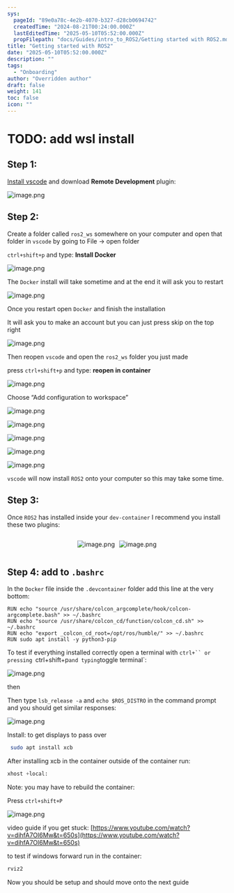 ```yaml
---
sys:
  pageId: "89e0a78c-4e2b-4070-b327-d28cb0694742"
  createdTime: "2024-08-21T00:24:00.000Z"
  lastEditedTime: "2025-05-10T05:52:00.000Z"
  propFilepath: "docs/Guides/intro_to_ROS2/Getting started with ROS2.md"
title: "Getting started with ROS2"
date: "2025-05-10T05:52:00.000Z"
description: ""
tags:
  - "Onboarding"
author: "Overridden author"
draft: false
weight: 141
toc: false
icon: ""
---
```


# TODO: add wsl install

## Step 1:

[Install vscode](https://code.visualstudio.com/download) and download **Remote Development** plugin:

![image.png](https://prod-files-secure.s3.us-west-2.amazonaws.com/d518164a-d88e-44d1-a4ee-3adb3bd8bce0/efb52993-1881-4a40-b95e-6f020334f022/image.png?X-Amz-Algorithm=AWS4-HMAC-SHA256&X-Amz-Content-Sha256=UNSIGNED-PAYLOAD&X-Amz-Credential=ASIAZI2LB466XGFFVGWL%2F20250618%2Fus-west-2%2Fs3%2Faws4_request&X-Amz-Date=20250618T121647Z&X-Amz-Expires=3600&X-Amz-Security-Token=IQoJb3JpZ2luX2VjEKP%2F%2F%2F%2F%2F%2F%2F%2F%2F%2FwEaCXVzLXdlc3QtMiJIMEYCIQD1medY7y%2Fhk81YjBQqV8LnfD81sFNWufKM4Wshk3M16QIhAMs8cL%2FSadaXWMR23pVUhimbghPj9b6gW7eeMW9ANo0%2BKogECIz%2F%2F%2F%2F%2F%2F%2F%2F%2F%2FwEQABoMNjM3NDIzMTgzODA1Igy%2BAeP9kzBpbjpyffMq3APu59YARg1opsUFqluSmNUklt4vU8Uq4q90kLTcfOVbkBYFr5xnxc%2FKhqtfDJToYWbDIlRJ5mgLbFBeWpIYMZG9LryT5xU7nHAqfTz08IrT9%2BUuzsnqdVCLiji%2FlJP3h%2FnqMczZbxVzQA5aaRzG9NH847Sqmh95onySB9oEi7BiL0gXeK1G0NoKvdllUpO0VgD2fFIaRUXctu7rCHmEbApQYQy0ndeZwhb8a1HGSkcEZIooBbyIx2WPwW4yHyvd6kw6cOw%2BgSCLUOMJkc4RxZUJQfFhsE1VLPE1Gd%2FWJObtEH%2FJP239EnFvE3daDe6xcAz%2FRvcRZtCu9SY91AMSi3szMqxW1na3e97ybXRilwt8kYadmVcUuPI1aKCsKi3rPFMXjax8S65hXa8Vo5kHpPASTiWSyytEthWQngQnaDas%2Frf8acWvWTguLqsqs%2FGIEswDyF8v8FrkiDyn%2FG6jBJX8X6YPZ%2BZWAKGHxTgi%2FBQcpqPSH1samK5%2FVDeSrbFrfgg0wvULb%2FbSTxqPKOPhyi4DGsTbo4%2Fu1kaBrmOX0vUZJKo2N6wMItoOX9is05hIX8gti4qbif3K0t3MNsEwIMnmxQ8tc5fsj5IsESnZxXaLhNgKuXltZGZgQDMRhzCmt8rCBjqkAfypMVmqBjCeesYXO7yxblYag%2FWXpwYOFnl5LKYheRKZyp%2Fo%2Fpbj6xIglorOGGNUPm79QPrDfkGZ%2BYRYHJuGRiiCU10tnf7631PH6NIp%2FQVcJm6xnPi2UD32UNX3EQn0gKaXrAyb%2FVPAajXzJEG%2Be92v508Norr3LEEwYheQmwn0oWrvKE5KJKn%2B0THnHPpw9gg9moUQIbO0qBOBBHX6URiLukG%2F&X-Amz-Signature=4a07a5d9a65a215b953f4bbe1e186f60ba3551ae2f770033c273cea4b19fc0c0&X-Amz-SignedHeaders=host&x-amz-checksum-mode=ENABLED&x-id=GetObject)

## Step 2:

Create a folder called `ros2_ws` somewhere on your computer and open that folder in `vscode` by going to File → open folder 

`ctrl+shift+p` and type: **Install Docker**

![image.png](https://prod-files-secure.s3.us-west-2.amazonaws.com/d518164a-d88e-44d1-a4ee-3adb3bd8bce0/2269dc0e-1cd5-47ff-bceb-c04ad9b2eab0/image.png?X-Amz-Algorithm=AWS4-HMAC-SHA256&X-Amz-Content-Sha256=UNSIGNED-PAYLOAD&X-Amz-Credential=ASIAZI2LB466XGFFVGWL%2F20250618%2Fus-west-2%2Fs3%2Faws4_request&X-Amz-Date=20250618T121647Z&X-Amz-Expires=3600&X-Amz-Security-Token=IQoJb3JpZ2luX2VjEKP%2F%2F%2F%2F%2F%2F%2F%2F%2F%2FwEaCXVzLXdlc3QtMiJIMEYCIQD1medY7y%2Fhk81YjBQqV8LnfD81sFNWufKM4Wshk3M16QIhAMs8cL%2FSadaXWMR23pVUhimbghPj9b6gW7eeMW9ANo0%2BKogECIz%2F%2F%2F%2F%2F%2F%2F%2F%2F%2FwEQABoMNjM3NDIzMTgzODA1Igy%2BAeP9kzBpbjpyffMq3APu59YARg1opsUFqluSmNUklt4vU8Uq4q90kLTcfOVbkBYFr5xnxc%2FKhqtfDJToYWbDIlRJ5mgLbFBeWpIYMZG9LryT5xU7nHAqfTz08IrT9%2BUuzsnqdVCLiji%2FlJP3h%2FnqMczZbxVzQA5aaRzG9NH847Sqmh95onySB9oEi7BiL0gXeK1G0NoKvdllUpO0VgD2fFIaRUXctu7rCHmEbApQYQy0ndeZwhb8a1HGSkcEZIooBbyIx2WPwW4yHyvd6kw6cOw%2BgSCLUOMJkc4RxZUJQfFhsE1VLPE1Gd%2FWJObtEH%2FJP239EnFvE3daDe6xcAz%2FRvcRZtCu9SY91AMSi3szMqxW1na3e97ybXRilwt8kYadmVcUuPI1aKCsKi3rPFMXjax8S65hXa8Vo5kHpPASTiWSyytEthWQngQnaDas%2Frf8acWvWTguLqsqs%2FGIEswDyF8v8FrkiDyn%2FG6jBJX8X6YPZ%2BZWAKGHxTgi%2FBQcpqPSH1samK5%2FVDeSrbFrfgg0wvULb%2FbSTxqPKOPhyi4DGsTbo4%2Fu1kaBrmOX0vUZJKo2N6wMItoOX9is05hIX8gti4qbif3K0t3MNsEwIMnmxQ8tc5fsj5IsESnZxXaLhNgKuXltZGZgQDMRhzCmt8rCBjqkAfypMVmqBjCeesYXO7yxblYag%2FWXpwYOFnl5LKYheRKZyp%2Fo%2Fpbj6xIglorOGGNUPm79QPrDfkGZ%2BYRYHJuGRiiCU10tnf7631PH6NIp%2FQVcJm6xnPi2UD32UNX3EQn0gKaXrAyb%2FVPAajXzJEG%2Be92v508Norr3LEEwYheQmwn0oWrvKE5KJKn%2B0THnHPpw9gg9moUQIbO0qBOBBHX6URiLukG%2F&X-Amz-Signature=5002b1bab449efee6c47c4f1777803a431b5549136cf4bbb39b9d39fb5df0318&X-Amz-SignedHeaders=host&x-amz-checksum-mode=ENABLED&x-id=GetObject)

The `Docker` install will take sometime and at the end it will ask you to restart

![image.png](https://prod-files-secure.s3.us-west-2.amazonaws.com/d518164a-d88e-44d1-a4ee-3adb3bd8bce0/ed233f78-be33-4b1f-b89c-9c346c0e961e/image.png?X-Amz-Algorithm=AWS4-HMAC-SHA256&X-Amz-Content-Sha256=UNSIGNED-PAYLOAD&X-Amz-Credential=ASIAZI2LB466XGFFVGWL%2F20250618%2Fus-west-2%2Fs3%2Faws4_request&X-Amz-Date=20250618T121646Z&X-Amz-Expires=3600&X-Amz-Security-Token=IQoJb3JpZ2luX2VjEKP%2F%2F%2F%2F%2F%2F%2F%2F%2F%2FwEaCXVzLXdlc3QtMiJIMEYCIQD1medY7y%2Fhk81YjBQqV8LnfD81sFNWufKM4Wshk3M16QIhAMs8cL%2FSadaXWMR23pVUhimbghPj9b6gW7eeMW9ANo0%2BKogECIz%2F%2F%2F%2F%2F%2F%2F%2F%2F%2FwEQABoMNjM3NDIzMTgzODA1Igy%2BAeP9kzBpbjpyffMq3APu59YARg1opsUFqluSmNUklt4vU8Uq4q90kLTcfOVbkBYFr5xnxc%2FKhqtfDJToYWbDIlRJ5mgLbFBeWpIYMZG9LryT5xU7nHAqfTz08IrT9%2BUuzsnqdVCLiji%2FlJP3h%2FnqMczZbxVzQA5aaRzG9NH847Sqmh95onySB9oEi7BiL0gXeK1G0NoKvdllUpO0VgD2fFIaRUXctu7rCHmEbApQYQy0ndeZwhb8a1HGSkcEZIooBbyIx2WPwW4yHyvd6kw6cOw%2BgSCLUOMJkc4RxZUJQfFhsE1VLPE1Gd%2FWJObtEH%2FJP239EnFvE3daDe6xcAz%2FRvcRZtCu9SY91AMSi3szMqxW1na3e97ybXRilwt8kYadmVcUuPI1aKCsKi3rPFMXjax8S65hXa8Vo5kHpPASTiWSyytEthWQngQnaDas%2Frf8acWvWTguLqsqs%2FGIEswDyF8v8FrkiDyn%2FG6jBJX8X6YPZ%2BZWAKGHxTgi%2FBQcpqPSH1samK5%2FVDeSrbFrfgg0wvULb%2FbSTxqPKOPhyi4DGsTbo4%2Fu1kaBrmOX0vUZJKo2N6wMItoOX9is05hIX8gti4qbif3K0t3MNsEwIMnmxQ8tc5fsj5IsESnZxXaLhNgKuXltZGZgQDMRhzCmt8rCBjqkAfypMVmqBjCeesYXO7yxblYag%2FWXpwYOFnl5LKYheRKZyp%2Fo%2Fpbj6xIglorOGGNUPm79QPrDfkGZ%2BYRYHJuGRiiCU10tnf7631PH6NIp%2FQVcJm6xnPi2UD32UNX3EQn0gKaXrAyb%2FVPAajXzJEG%2Be92v508Norr3LEEwYheQmwn0oWrvKE5KJKn%2B0THnHPpw9gg9moUQIbO0qBOBBHX6URiLukG%2F&X-Amz-Signature=94b0c49ea27c9a008ad3a87af7abbd74b9d6521c1723b456ebae93e04a5bde97&X-Amz-SignedHeaders=host&x-amz-checksum-mode=ENABLED&x-id=GetObject)

Once you restart open `Docker` and finish the installation

It will ask you to make an account but you can just press skip on the top right

![image.png](https://prod-files-secure.s3.us-west-2.amazonaws.com/d518164a-d88e-44d1-a4ee-3adb3bd8bce0/21010ad9-1659-4fd9-9f59-9932a09b2a3d/image.png?X-Amz-Algorithm=AWS4-HMAC-SHA256&X-Amz-Content-Sha256=UNSIGNED-PAYLOAD&X-Amz-Credential=ASIAZI2LB466XGFFVGWL%2F20250618%2Fus-west-2%2Fs3%2Faws4_request&X-Amz-Date=20250618T121647Z&X-Amz-Expires=3600&X-Amz-Security-Token=IQoJb3JpZ2luX2VjEKP%2F%2F%2F%2F%2F%2F%2F%2F%2F%2FwEaCXVzLXdlc3QtMiJIMEYCIQD1medY7y%2Fhk81YjBQqV8LnfD81sFNWufKM4Wshk3M16QIhAMs8cL%2FSadaXWMR23pVUhimbghPj9b6gW7eeMW9ANo0%2BKogECIz%2F%2F%2F%2F%2F%2F%2F%2F%2F%2FwEQABoMNjM3NDIzMTgzODA1Igy%2BAeP9kzBpbjpyffMq3APu59YARg1opsUFqluSmNUklt4vU8Uq4q90kLTcfOVbkBYFr5xnxc%2FKhqtfDJToYWbDIlRJ5mgLbFBeWpIYMZG9LryT5xU7nHAqfTz08IrT9%2BUuzsnqdVCLiji%2FlJP3h%2FnqMczZbxVzQA5aaRzG9NH847Sqmh95onySB9oEi7BiL0gXeK1G0NoKvdllUpO0VgD2fFIaRUXctu7rCHmEbApQYQy0ndeZwhb8a1HGSkcEZIooBbyIx2WPwW4yHyvd6kw6cOw%2BgSCLUOMJkc4RxZUJQfFhsE1VLPE1Gd%2FWJObtEH%2FJP239EnFvE3daDe6xcAz%2FRvcRZtCu9SY91AMSi3szMqxW1na3e97ybXRilwt8kYadmVcUuPI1aKCsKi3rPFMXjax8S65hXa8Vo5kHpPASTiWSyytEthWQngQnaDas%2Frf8acWvWTguLqsqs%2FGIEswDyF8v8FrkiDyn%2FG6jBJX8X6YPZ%2BZWAKGHxTgi%2FBQcpqPSH1samK5%2FVDeSrbFrfgg0wvULb%2FbSTxqPKOPhyi4DGsTbo4%2Fu1kaBrmOX0vUZJKo2N6wMItoOX9is05hIX8gti4qbif3K0t3MNsEwIMnmxQ8tc5fsj5IsESnZxXaLhNgKuXltZGZgQDMRhzCmt8rCBjqkAfypMVmqBjCeesYXO7yxblYag%2FWXpwYOFnl5LKYheRKZyp%2Fo%2Fpbj6xIglorOGGNUPm79QPrDfkGZ%2BYRYHJuGRiiCU10tnf7631PH6NIp%2FQVcJm6xnPi2UD32UNX3EQn0gKaXrAyb%2FVPAajXzJEG%2Be92v508Norr3LEEwYheQmwn0oWrvKE5KJKn%2B0THnHPpw9gg9moUQIbO0qBOBBHX6URiLukG%2F&X-Amz-Signature=cf66acc470577cd77240be42b92df9de364da1295590875f67daff3b5cb5098c&X-Amz-SignedHeaders=host&x-amz-checksum-mode=ENABLED&x-id=GetObject)

Then reopen `vscode` and open the `ros2_ws` folder you just made

press `ctrl+shift+p` and type: **reopen in container**

![image.png](https://prod-files-secure.s3.us-west-2.amazonaws.com/d518164a-d88e-44d1-a4ee-3adb3bd8bce0/4e93b8c2-41ad-488c-8095-c74205196118/image.png?X-Amz-Algorithm=AWS4-HMAC-SHA256&X-Amz-Content-Sha256=UNSIGNED-PAYLOAD&X-Amz-Credential=ASIAZI2LB466XGFFVGWL%2F20250618%2Fus-west-2%2Fs3%2Faws4_request&X-Amz-Date=20250618T121646Z&X-Amz-Expires=3600&X-Amz-Security-Token=IQoJb3JpZ2luX2VjEKP%2F%2F%2F%2F%2F%2F%2F%2F%2F%2FwEaCXVzLXdlc3QtMiJIMEYCIQD1medY7y%2Fhk81YjBQqV8LnfD81sFNWufKM4Wshk3M16QIhAMs8cL%2FSadaXWMR23pVUhimbghPj9b6gW7eeMW9ANo0%2BKogECIz%2F%2F%2F%2F%2F%2F%2F%2F%2F%2FwEQABoMNjM3NDIzMTgzODA1Igy%2BAeP9kzBpbjpyffMq3APu59YARg1opsUFqluSmNUklt4vU8Uq4q90kLTcfOVbkBYFr5xnxc%2FKhqtfDJToYWbDIlRJ5mgLbFBeWpIYMZG9LryT5xU7nHAqfTz08IrT9%2BUuzsnqdVCLiji%2FlJP3h%2FnqMczZbxVzQA5aaRzG9NH847Sqmh95onySB9oEi7BiL0gXeK1G0NoKvdllUpO0VgD2fFIaRUXctu7rCHmEbApQYQy0ndeZwhb8a1HGSkcEZIooBbyIx2WPwW4yHyvd6kw6cOw%2BgSCLUOMJkc4RxZUJQfFhsE1VLPE1Gd%2FWJObtEH%2FJP239EnFvE3daDe6xcAz%2FRvcRZtCu9SY91AMSi3szMqxW1na3e97ybXRilwt8kYadmVcUuPI1aKCsKi3rPFMXjax8S65hXa8Vo5kHpPASTiWSyytEthWQngQnaDas%2Frf8acWvWTguLqsqs%2FGIEswDyF8v8FrkiDyn%2FG6jBJX8X6YPZ%2BZWAKGHxTgi%2FBQcpqPSH1samK5%2FVDeSrbFrfgg0wvULb%2FbSTxqPKOPhyi4DGsTbo4%2Fu1kaBrmOX0vUZJKo2N6wMItoOX9is05hIX8gti4qbif3K0t3MNsEwIMnmxQ8tc5fsj5IsESnZxXaLhNgKuXltZGZgQDMRhzCmt8rCBjqkAfypMVmqBjCeesYXO7yxblYag%2FWXpwYOFnl5LKYheRKZyp%2Fo%2Fpbj6xIglorOGGNUPm79QPrDfkGZ%2BYRYHJuGRiiCU10tnf7631PH6NIp%2FQVcJm6xnPi2UD32UNX3EQn0gKaXrAyb%2FVPAajXzJEG%2Be92v508Norr3LEEwYheQmwn0oWrvKE5KJKn%2B0THnHPpw9gg9moUQIbO0qBOBBHX6URiLukG%2F&X-Amz-Signature=f2d3018efb68e964679a6482588183ee2af71748ad59c8a27cdf27dcbf3a5be6&X-Amz-SignedHeaders=host&x-amz-checksum-mode=ENABLED&x-id=GetObject)

Choose “Add configuration to workspace”

![image.png](https://prod-files-secure.s3.us-west-2.amazonaws.com/d518164a-d88e-44d1-a4ee-3adb3bd8bce0/9560b282-5060-4989-ba37-97e7b2c22476/image.png?X-Amz-Algorithm=AWS4-HMAC-SHA256&X-Amz-Content-Sha256=UNSIGNED-PAYLOAD&X-Amz-Credential=ASIAZI2LB466XGFFVGWL%2F20250618%2Fus-west-2%2Fs3%2Faws4_request&X-Amz-Date=20250618T121647Z&X-Amz-Expires=3600&X-Amz-Security-Token=IQoJb3JpZ2luX2VjEKP%2F%2F%2F%2F%2F%2F%2F%2F%2F%2FwEaCXVzLXdlc3QtMiJIMEYCIQD1medY7y%2Fhk81YjBQqV8LnfD81sFNWufKM4Wshk3M16QIhAMs8cL%2FSadaXWMR23pVUhimbghPj9b6gW7eeMW9ANo0%2BKogECIz%2F%2F%2F%2F%2F%2F%2F%2F%2F%2FwEQABoMNjM3NDIzMTgzODA1Igy%2BAeP9kzBpbjpyffMq3APu59YARg1opsUFqluSmNUklt4vU8Uq4q90kLTcfOVbkBYFr5xnxc%2FKhqtfDJToYWbDIlRJ5mgLbFBeWpIYMZG9LryT5xU7nHAqfTz08IrT9%2BUuzsnqdVCLiji%2FlJP3h%2FnqMczZbxVzQA5aaRzG9NH847Sqmh95onySB9oEi7BiL0gXeK1G0NoKvdllUpO0VgD2fFIaRUXctu7rCHmEbApQYQy0ndeZwhb8a1HGSkcEZIooBbyIx2WPwW4yHyvd6kw6cOw%2BgSCLUOMJkc4RxZUJQfFhsE1VLPE1Gd%2FWJObtEH%2FJP239EnFvE3daDe6xcAz%2FRvcRZtCu9SY91AMSi3szMqxW1na3e97ybXRilwt8kYadmVcUuPI1aKCsKi3rPFMXjax8S65hXa8Vo5kHpPASTiWSyytEthWQngQnaDas%2Frf8acWvWTguLqsqs%2FGIEswDyF8v8FrkiDyn%2FG6jBJX8X6YPZ%2BZWAKGHxTgi%2FBQcpqPSH1samK5%2FVDeSrbFrfgg0wvULb%2FbSTxqPKOPhyi4DGsTbo4%2Fu1kaBrmOX0vUZJKo2N6wMItoOX9is05hIX8gti4qbif3K0t3MNsEwIMnmxQ8tc5fsj5IsESnZxXaLhNgKuXltZGZgQDMRhzCmt8rCBjqkAfypMVmqBjCeesYXO7yxblYag%2FWXpwYOFnl5LKYheRKZyp%2Fo%2Fpbj6xIglorOGGNUPm79QPrDfkGZ%2BYRYHJuGRiiCU10tnf7631PH6NIp%2FQVcJm6xnPi2UD32UNX3EQn0gKaXrAyb%2FVPAajXzJEG%2Be92v508Norr3LEEwYheQmwn0oWrvKE5KJKn%2B0THnHPpw9gg9moUQIbO0qBOBBHX6URiLukG%2F&X-Amz-Signature=d7a5aad4a815dc9015e31a6fd5044e2a12045818de830f0a30d25fe4495aa917&X-Amz-SignedHeaders=host&x-amz-checksum-mode=ENABLED&x-id=GetObject)

![image.png](https://prod-files-secure.s3.us-west-2.amazonaws.com/d518164a-d88e-44d1-a4ee-3adb3bd8bce0/2ee63f81-886b-48e8-a553-dc6e5eac99e4/image.png?X-Amz-Algorithm=AWS4-HMAC-SHA256&X-Amz-Content-Sha256=UNSIGNED-PAYLOAD&X-Amz-Credential=ASIAZI2LB466XGFFVGWL%2F20250618%2Fus-west-2%2Fs3%2Faws4_request&X-Amz-Date=20250618T121647Z&X-Amz-Expires=3600&X-Amz-Security-Token=IQoJb3JpZ2luX2VjEKP%2F%2F%2F%2F%2F%2F%2F%2F%2F%2FwEaCXVzLXdlc3QtMiJIMEYCIQD1medY7y%2Fhk81YjBQqV8LnfD81sFNWufKM4Wshk3M16QIhAMs8cL%2FSadaXWMR23pVUhimbghPj9b6gW7eeMW9ANo0%2BKogECIz%2F%2F%2F%2F%2F%2F%2F%2F%2F%2FwEQABoMNjM3NDIzMTgzODA1Igy%2BAeP9kzBpbjpyffMq3APu59YARg1opsUFqluSmNUklt4vU8Uq4q90kLTcfOVbkBYFr5xnxc%2FKhqtfDJToYWbDIlRJ5mgLbFBeWpIYMZG9LryT5xU7nHAqfTz08IrT9%2BUuzsnqdVCLiji%2FlJP3h%2FnqMczZbxVzQA5aaRzG9NH847Sqmh95onySB9oEi7BiL0gXeK1G0NoKvdllUpO0VgD2fFIaRUXctu7rCHmEbApQYQy0ndeZwhb8a1HGSkcEZIooBbyIx2WPwW4yHyvd6kw6cOw%2BgSCLUOMJkc4RxZUJQfFhsE1VLPE1Gd%2FWJObtEH%2FJP239EnFvE3daDe6xcAz%2FRvcRZtCu9SY91AMSi3szMqxW1na3e97ybXRilwt8kYadmVcUuPI1aKCsKi3rPFMXjax8S65hXa8Vo5kHpPASTiWSyytEthWQngQnaDas%2Frf8acWvWTguLqsqs%2FGIEswDyF8v8FrkiDyn%2FG6jBJX8X6YPZ%2BZWAKGHxTgi%2FBQcpqPSH1samK5%2FVDeSrbFrfgg0wvULb%2FbSTxqPKOPhyi4DGsTbo4%2Fu1kaBrmOX0vUZJKo2N6wMItoOX9is05hIX8gti4qbif3K0t3MNsEwIMnmxQ8tc5fsj5IsESnZxXaLhNgKuXltZGZgQDMRhzCmt8rCBjqkAfypMVmqBjCeesYXO7yxblYag%2FWXpwYOFnl5LKYheRKZyp%2Fo%2Fpbj6xIglorOGGNUPm79QPrDfkGZ%2BYRYHJuGRiiCU10tnf7631PH6NIp%2FQVcJm6xnPi2UD32UNX3EQn0gKaXrAyb%2FVPAajXzJEG%2Be92v508Norr3LEEwYheQmwn0oWrvKE5KJKn%2B0THnHPpw9gg9moUQIbO0qBOBBHX6URiLukG%2F&X-Amz-Signature=4812e0427f15a62954e8d44e8168052fb15c329bb8bea3cfc7b00ce1ab63e245&X-Amz-SignedHeaders=host&x-amz-checksum-mode=ENABLED&x-id=GetObject)

![image.png](https://prod-files-secure.s3.us-west-2.amazonaws.com/d518164a-d88e-44d1-a4ee-3adb3bd8bce0/ae1580b2-b048-407e-aed9-b584224a7a04/image.png?X-Amz-Algorithm=AWS4-HMAC-SHA256&X-Amz-Content-Sha256=UNSIGNED-PAYLOAD&X-Amz-Credential=ASIAZI2LB466XGFFVGWL%2F20250618%2Fus-west-2%2Fs3%2Faws4_request&X-Amz-Date=20250618T121647Z&X-Amz-Expires=3600&X-Amz-Security-Token=IQoJb3JpZ2luX2VjEKP%2F%2F%2F%2F%2F%2F%2F%2F%2F%2FwEaCXVzLXdlc3QtMiJIMEYCIQD1medY7y%2Fhk81YjBQqV8LnfD81sFNWufKM4Wshk3M16QIhAMs8cL%2FSadaXWMR23pVUhimbghPj9b6gW7eeMW9ANo0%2BKogECIz%2F%2F%2F%2F%2F%2F%2F%2F%2F%2FwEQABoMNjM3NDIzMTgzODA1Igy%2BAeP9kzBpbjpyffMq3APu59YARg1opsUFqluSmNUklt4vU8Uq4q90kLTcfOVbkBYFr5xnxc%2FKhqtfDJToYWbDIlRJ5mgLbFBeWpIYMZG9LryT5xU7nHAqfTz08IrT9%2BUuzsnqdVCLiji%2FlJP3h%2FnqMczZbxVzQA5aaRzG9NH847Sqmh95onySB9oEi7BiL0gXeK1G0NoKvdllUpO0VgD2fFIaRUXctu7rCHmEbApQYQy0ndeZwhb8a1HGSkcEZIooBbyIx2WPwW4yHyvd6kw6cOw%2BgSCLUOMJkc4RxZUJQfFhsE1VLPE1Gd%2FWJObtEH%2FJP239EnFvE3daDe6xcAz%2FRvcRZtCu9SY91AMSi3szMqxW1na3e97ybXRilwt8kYadmVcUuPI1aKCsKi3rPFMXjax8S65hXa8Vo5kHpPASTiWSyytEthWQngQnaDas%2Frf8acWvWTguLqsqs%2FGIEswDyF8v8FrkiDyn%2FG6jBJX8X6YPZ%2BZWAKGHxTgi%2FBQcpqPSH1samK5%2FVDeSrbFrfgg0wvULb%2FbSTxqPKOPhyi4DGsTbo4%2Fu1kaBrmOX0vUZJKo2N6wMItoOX9is05hIX8gti4qbif3K0t3MNsEwIMnmxQ8tc5fsj5IsESnZxXaLhNgKuXltZGZgQDMRhzCmt8rCBjqkAfypMVmqBjCeesYXO7yxblYag%2FWXpwYOFnl5LKYheRKZyp%2Fo%2Fpbj6xIglorOGGNUPm79QPrDfkGZ%2BYRYHJuGRiiCU10tnf7631PH6NIp%2FQVcJm6xnPi2UD32UNX3EQn0gKaXrAyb%2FVPAajXzJEG%2Be92v508Norr3LEEwYheQmwn0oWrvKE5KJKn%2B0THnHPpw9gg9moUQIbO0qBOBBHX6URiLukG%2F&X-Amz-Signature=8f4b7c416ce5dbd51e04a33d7706ed5689f0c40aa93a4c8cbc513fded2e940d6&X-Amz-SignedHeaders=host&x-amz-checksum-mode=ENABLED&x-id=GetObject)

![image.png](https://prod-files-secure.s3.us-west-2.amazonaws.com/d518164a-d88e-44d1-a4ee-3adb3bd8bce0/53255b28-f75e-430f-b9e3-c0ac8577e42b/image.png?X-Amz-Algorithm=AWS4-HMAC-SHA256&X-Amz-Content-Sha256=UNSIGNED-PAYLOAD&X-Amz-Credential=ASIAZI2LB466XGFFVGWL%2F20250618%2Fus-west-2%2Fs3%2Faws4_request&X-Amz-Date=20250618T121647Z&X-Amz-Expires=3600&X-Amz-Security-Token=IQoJb3JpZ2luX2VjEKP%2F%2F%2F%2F%2F%2F%2F%2F%2F%2FwEaCXVzLXdlc3QtMiJIMEYCIQD1medY7y%2Fhk81YjBQqV8LnfD81sFNWufKM4Wshk3M16QIhAMs8cL%2FSadaXWMR23pVUhimbghPj9b6gW7eeMW9ANo0%2BKogECIz%2F%2F%2F%2F%2F%2F%2F%2F%2F%2FwEQABoMNjM3NDIzMTgzODA1Igy%2BAeP9kzBpbjpyffMq3APu59YARg1opsUFqluSmNUklt4vU8Uq4q90kLTcfOVbkBYFr5xnxc%2FKhqtfDJToYWbDIlRJ5mgLbFBeWpIYMZG9LryT5xU7nHAqfTz08IrT9%2BUuzsnqdVCLiji%2FlJP3h%2FnqMczZbxVzQA5aaRzG9NH847Sqmh95onySB9oEi7BiL0gXeK1G0NoKvdllUpO0VgD2fFIaRUXctu7rCHmEbApQYQy0ndeZwhb8a1HGSkcEZIooBbyIx2WPwW4yHyvd6kw6cOw%2BgSCLUOMJkc4RxZUJQfFhsE1VLPE1Gd%2FWJObtEH%2FJP239EnFvE3daDe6xcAz%2FRvcRZtCu9SY91AMSi3szMqxW1na3e97ybXRilwt8kYadmVcUuPI1aKCsKi3rPFMXjax8S65hXa8Vo5kHpPASTiWSyytEthWQngQnaDas%2Frf8acWvWTguLqsqs%2FGIEswDyF8v8FrkiDyn%2FG6jBJX8X6YPZ%2BZWAKGHxTgi%2FBQcpqPSH1samK5%2FVDeSrbFrfgg0wvULb%2FbSTxqPKOPhyi4DGsTbo4%2Fu1kaBrmOX0vUZJKo2N6wMItoOX9is05hIX8gti4qbif3K0t3MNsEwIMnmxQ8tc5fsj5IsESnZxXaLhNgKuXltZGZgQDMRhzCmt8rCBjqkAfypMVmqBjCeesYXO7yxblYag%2FWXpwYOFnl5LKYheRKZyp%2Fo%2Fpbj6xIglorOGGNUPm79QPrDfkGZ%2BYRYHJuGRiiCU10tnf7631PH6NIp%2FQVcJm6xnPi2UD32UNX3EQn0gKaXrAyb%2FVPAajXzJEG%2Be92v508Norr3LEEwYheQmwn0oWrvKE5KJKn%2B0THnHPpw9gg9moUQIbO0qBOBBHX6URiLukG%2F&X-Amz-Signature=50b41f871b313f44325ba05d28eb68815dfa829603bc7ee5aa6ecdaf15ea43bf&X-Amz-SignedHeaders=host&x-amz-checksum-mode=ENABLED&x-id=GetObject)

![image.png](https://prod-files-secure.s3.us-west-2.amazonaws.com/d518164a-d88e-44d1-a4ee-3adb3bd8bce0/7c562767-5af9-4ffb-97d1-327bcdf4ee00/image.png?X-Amz-Algorithm=AWS4-HMAC-SHA256&X-Amz-Content-Sha256=UNSIGNED-PAYLOAD&X-Amz-Credential=ASIAZI2LB466XGFFVGWL%2F20250618%2Fus-west-2%2Fs3%2Faws4_request&X-Amz-Date=20250618T121646Z&X-Amz-Expires=3600&X-Amz-Security-Token=IQoJb3JpZ2luX2VjEKP%2F%2F%2F%2F%2F%2F%2F%2F%2F%2FwEaCXVzLXdlc3QtMiJIMEYCIQD1medY7y%2Fhk81YjBQqV8LnfD81sFNWufKM4Wshk3M16QIhAMs8cL%2FSadaXWMR23pVUhimbghPj9b6gW7eeMW9ANo0%2BKogECIz%2F%2F%2F%2F%2F%2F%2F%2F%2F%2FwEQABoMNjM3NDIzMTgzODA1Igy%2BAeP9kzBpbjpyffMq3APu59YARg1opsUFqluSmNUklt4vU8Uq4q90kLTcfOVbkBYFr5xnxc%2FKhqtfDJToYWbDIlRJ5mgLbFBeWpIYMZG9LryT5xU7nHAqfTz08IrT9%2BUuzsnqdVCLiji%2FlJP3h%2FnqMczZbxVzQA5aaRzG9NH847Sqmh95onySB9oEi7BiL0gXeK1G0NoKvdllUpO0VgD2fFIaRUXctu7rCHmEbApQYQy0ndeZwhb8a1HGSkcEZIooBbyIx2WPwW4yHyvd6kw6cOw%2BgSCLUOMJkc4RxZUJQfFhsE1VLPE1Gd%2FWJObtEH%2FJP239EnFvE3daDe6xcAz%2FRvcRZtCu9SY91AMSi3szMqxW1na3e97ybXRilwt8kYadmVcUuPI1aKCsKi3rPFMXjax8S65hXa8Vo5kHpPASTiWSyytEthWQngQnaDas%2Frf8acWvWTguLqsqs%2FGIEswDyF8v8FrkiDyn%2FG6jBJX8X6YPZ%2BZWAKGHxTgi%2FBQcpqPSH1samK5%2FVDeSrbFrfgg0wvULb%2FbSTxqPKOPhyi4DGsTbo4%2Fu1kaBrmOX0vUZJKo2N6wMItoOX9is05hIX8gti4qbif3K0t3MNsEwIMnmxQ8tc5fsj5IsESnZxXaLhNgKuXltZGZgQDMRhzCmt8rCBjqkAfypMVmqBjCeesYXO7yxblYag%2FWXpwYOFnl5LKYheRKZyp%2Fo%2Fpbj6xIglorOGGNUPm79QPrDfkGZ%2BYRYHJuGRiiCU10tnf7631PH6NIp%2FQVcJm6xnPi2UD32UNX3EQn0gKaXrAyb%2FVPAajXzJEG%2Be92v508Norr3LEEwYheQmwn0oWrvKE5KJKn%2B0THnHPpw9gg9moUQIbO0qBOBBHX6URiLukG%2F&X-Amz-Signature=b118b25e0f31789181015098c7d75925eba2a0513eb3836d919f8500403256cf&X-Amz-SignedHeaders=host&x-amz-checksum-mode=ENABLED&x-id=GetObject)

`vscode` will now install `ROS2` onto your computer so this may take some time.

## Step 3:

Once `ROS2` has installed inside your `dev-container` I recommend you install these two plugins:

<div style="display: flex;flex-direction: row; column-gap:10px; max-width: 630px;justify-content: center;">
<div>

![image.png](https://prod-files-secure.s3.us-west-2.amazonaws.com/d518164a-d88e-44d1-a4ee-3adb3bd8bce0/3fc3d550-5a54-4ba1-ba6b-faa01cdb7369/image.png?X-Amz-Algorithm=AWS4-HMAC-SHA256&X-Amz-Content-Sha256=UNSIGNED-PAYLOAD&X-Amz-Credential=ASIAZI2LB4663TBD7LPG%2F20250618%2Fus-west-2%2Fs3%2Faws4_request&X-Amz-Date=20250618T121649Z&X-Amz-Expires=3600&X-Amz-Security-Token=IQoJb3JpZ2luX2VjEKP%2F%2F%2F%2F%2F%2F%2F%2F%2F%2FwEaCXVzLXdlc3QtMiJHMEUCIFWuoP8xXeSX1FFUJ4j9KGnzolyVOLKU4IhTjEl92%2FUhAiEA7w9oDAQdsot5dBK1m%2FDBzgx%2FF3DwxiSVZVbCrv1epEkqiAQIjP%2F%2F%2F%2F%2F%2F%2F%2F%2F%2FARAAGgw2Mzc0MjMxODM4MDUiDIz2Nq9Unoa8NAtoPircA%2F4AwTN19OElXz%2F7K1OH9riDBSz16ijZKZgKD41ELOJ%2BrgvFc2Tz%2BlQJe8nc2igf2nC4FV4ZQ1FC7z31Qf6KCdyi2iBniNwOMP%2Fesm%2FOa4zvIwlNvbxNgtNLbf5RJzmWjNkBsCN4NW%2FOytMnA%2BsLKzRPG5ouIl05fpwWOD0iV%2FtvL6Bml03PMoaXzbcXI5gMYlu4E%2BhN2NO1%2FLov8dZUEGl%2BThRE0U%2FS7NVlFJ7wt7fbH99oiIFzD63dOdwQ%2F8EVkYfmce19kt%2FwLktTpT6R9A2YI3k9S6kd8SaiV4pXKgdgyjfY%2F1XgrGMAcuXEhJX2QQInqiHr3b6o0ZRJceej9dGheavjaieCyRXbtI3BQu%2FFWbWsdAhsaDev%2BwkZ97nbRE8rIFmE3XveSYess1KHAqQGshymyo%2F34BhPoNvovKPBA28otF0Id9uFMWWAbC8zI1G42JL2H%2BqZjd4uInX7e9Y85LE2BiPIQs0oFzIjSf4Kw426Hnvv8EVbhks7UOw7AMIiVtAS3nH2wWpbm54sQwMsqVmN8pXFUHT0ZlxpHjsmLreVo%2FXt4yVXma%2FMeJ95AGRUr1oF6%2BvQZTwRcDOkO4HliKUWc8CHY9q9p%2FONYq0kCyw0Wl%2BXYqScjP%2BBMLK3ysIGOqUBfjpsAOZRcrXuJAvfjHQPdtzp1C6%2FShn%2FfxhX2%2BdlzPvmaTC3YQcfjQY3DlYRDfi2WS%2B%2Ftl0FJ33%2FALZ0w29GSrUhYKdkgxkFaZXaGRcDFTpJ7lZ1QrGKXl%2B26%2F3D13xiPL3owvHphnxp6qQ2Z73ErLUC1EOMTnEXEO4%2BMD1BvSNB%2BO5Jrsu0nfQ%2FfGMWSn%2BEikNIVYBiBLQhsH9JIPTe1S6rWnxL&X-Amz-Signature=3e7b946128b4181ffb621d388892a20d68c94fb19bed17dccb946bf47eb1807b&X-Amz-SignedHeaders=host&x-amz-checksum-mode=ENABLED&x-id=GetObject)

</div>
<div>

![image.png](https://prod-files-secure.s3.us-west-2.amazonaws.com/d518164a-d88e-44d1-a4ee-3adb3bd8bce0/d994cc66-13c2-4093-a5a3-f84cf4601a82/image.png?X-Amz-Algorithm=AWS4-HMAC-SHA256&X-Amz-Content-Sha256=UNSIGNED-PAYLOAD&X-Amz-Credential=ASIAZI2LB466YGQOY7YU%2F20250618%2Fus-west-2%2Fs3%2Faws4_request&X-Amz-Date=20250618T121650Z&X-Amz-Expires=3600&X-Amz-Security-Token=IQoJb3JpZ2luX2VjEKP%2F%2F%2F%2F%2F%2F%2F%2F%2F%2FwEaCXVzLXdlc3QtMiJIMEYCIQChvyJNIz5ZaKMY9%2B0kX8UKA0d6ISqko3lb7cVgJEXiTQIhAIsblLr7Wmr86ikQ4Yr8Gr0XFM67GVXGY15ZykMRobTLKogECIz%2F%2F%2F%2F%2F%2F%2F%2F%2F%2FwEQABoMNjM3NDIzMTgzODA1IgyD3y0yZ9pTZeMmo7Eq3AOua6gMt1YcAhkl7YRzZtD8C3AOJkAYx1hn45VCej%2BqfHsnlhsq4VTYNMwQ2fdgeB5IM2Obi1eYlHTVB147QzqNh34Q%2F7qfTCJjlqLGFfmnsY8ZVh9HT9fvPyHtTaIhPaF810uKUi%2BfCw%2BMVKC5TKbmHI30WlbNn35a4lpDCCQXBMj0EfI%2BwCHl%2FrDKi9SijTK%2FHHslXWASMJzRSJn5dBTz2rNK4bZb85YpCreEpk%2B7d94NtNTKWViilrYE0gstUN4Zv6aYxYpkCQ7EAjhG1MB9GScsyhE1%2FX3rz%2FcVKo8XF3aIa5GMG4J5%2BLaEH5awQvCVhG%2BLJ4CRb8Bq1KVLKJ8YyL41o6Pq32SzIsD5n3HJwpawox8%2F9psIRxVlgRDycO3OiX8Dz82n%2Fa%2BiMqZbjQZUm4AyKgLOkqU3FilSDU3JDAsJ6fBCetXC6YozwWnDiRoqSd9Ayg5ISEnuHMZkZ%2F0K7uX0KqeH4xLmPyeoZihYr05ECvR0zAwgV2BeTo0N7rB4D%2BTDIykBJnNOg49DrmoOWaoLTRpt%2By7QDNXUM9pIppDQLTOafeyw7WV%2BTWUCni0hoPeXyNfzx0yZeTX89wY0WelvIydxFQ5GVjDS3NlQUwokcUvD7D3YhLt49zCmt8rCBjqkAXCr1FmdFfzMUwiKIabeaZj66mzhL9QPzLD9eyx5uow7KUPZaLGtPuNAc%2BUU43XTb%2BO30VQGPwwDJfLtxozBcF%2FYtAhf0YVmA3wFvWkIvhfFjGEotHch5ocodhbApfxC9nTF1b%2B23khwk3%2Bm9BvllLMVBqsLAtXgwfn6o2GQBHgqPqCGmyRIt8sJA0u4zZ7DZ7b%2F9YH6mr3viBaHnsHpRhdLcQ4G&X-Amz-Signature=3a1c1afea5a9e31d30622fd10520bef12b92ad22ecef9836d0c12dc289b3841d&X-Amz-SignedHeaders=host&x-amz-checksum-mode=ENABLED&x-id=GetObject)

</div>
</div>

## Step 4: add to `.bashrc`

In the `Docker` file inside the `.devcontainer` folder add this line at the very bottom: 

```docker
RUN echo "source /usr/share/colcon_argcomplete/hook/colcon-argcomplete.bash" >> ~/.bashrc
RUN echo "source /usr/share/colcon_cd/function/colcon_cd.sh" >> ~/.bashrc
RUN echo "export _colcon_cd_root=/opt/ros/humble/" >> ~/.bashrc
RUN sudo apt install -y python3-pip 
```

To test if everything installed correctly open a terminal with `ctrl+`` or pressing `ctrl+shift+p` and typing `toggle terminal`:

![image.png](https://prod-files-secure.s3.us-west-2.amazonaws.com/d518164a-d88e-44d1-a4ee-3adb3bd8bce0/6a4943d8-b04e-4c02-9a58-775f3384d1a5/image.png?X-Amz-Algorithm=AWS4-HMAC-SHA256&X-Amz-Content-Sha256=UNSIGNED-PAYLOAD&X-Amz-Credential=ASIAZI2LB466XGFFVGWL%2F20250618%2Fus-west-2%2Fs3%2Faws4_request&X-Amz-Date=20250618T121647Z&X-Amz-Expires=3600&X-Amz-Security-Token=IQoJb3JpZ2luX2VjEKP%2F%2F%2F%2F%2F%2F%2F%2F%2F%2FwEaCXVzLXdlc3QtMiJIMEYCIQD1medY7y%2Fhk81YjBQqV8LnfD81sFNWufKM4Wshk3M16QIhAMs8cL%2FSadaXWMR23pVUhimbghPj9b6gW7eeMW9ANo0%2BKogECIz%2F%2F%2F%2F%2F%2F%2F%2F%2F%2FwEQABoMNjM3NDIzMTgzODA1Igy%2BAeP9kzBpbjpyffMq3APu59YARg1opsUFqluSmNUklt4vU8Uq4q90kLTcfOVbkBYFr5xnxc%2FKhqtfDJToYWbDIlRJ5mgLbFBeWpIYMZG9LryT5xU7nHAqfTz08IrT9%2BUuzsnqdVCLiji%2FlJP3h%2FnqMczZbxVzQA5aaRzG9NH847Sqmh95onySB9oEi7BiL0gXeK1G0NoKvdllUpO0VgD2fFIaRUXctu7rCHmEbApQYQy0ndeZwhb8a1HGSkcEZIooBbyIx2WPwW4yHyvd6kw6cOw%2BgSCLUOMJkc4RxZUJQfFhsE1VLPE1Gd%2FWJObtEH%2FJP239EnFvE3daDe6xcAz%2FRvcRZtCu9SY91AMSi3szMqxW1na3e97ybXRilwt8kYadmVcUuPI1aKCsKi3rPFMXjax8S65hXa8Vo5kHpPASTiWSyytEthWQngQnaDas%2Frf8acWvWTguLqsqs%2FGIEswDyF8v8FrkiDyn%2FG6jBJX8X6YPZ%2BZWAKGHxTgi%2FBQcpqPSH1samK5%2FVDeSrbFrfgg0wvULb%2FbSTxqPKOPhyi4DGsTbo4%2Fu1kaBrmOX0vUZJKo2N6wMItoOX9is05hIX8gti4qbif3K0t3MNsEwIMnmxQ8tc5fsj5IsESnZxXaLhNgKuXltZGZgQDMRhzCmt8rCBjqkAfypMVmqBjCeesYXO7yxblYag%2FWXpwYOFnl5LKYheRKZyp%2Fo%2Fpbj6xIglorOGGNUPm79QPrDfkGZ%2BYRYHJuGRiiCU10tnf7631PH6NIp%2FQVcJm6xnPi2UD32UNX3EQn0gKaXrAyb%2FVPAajXzJEG%2Be92v508Norr3LEEwYheQmwn0oWrvKE5KJKn%2B0THnHPpw9gg9moUQIbO0qBOBBHX6URiLukG%2F&X-Amz-Signature=4379d4e830180711f6175afbe918be565383763dceed69d7a9d1a0e69dd5e2db&X-Amz-SignedHeaders=host&x-amz-checksum-mode=ENABLED&x-id=GetObject)

then 

Then type `lsb_release -a` and `echo $ROS_DISTRO` in the command prompt and you should get similar responses:

![image.png](https://prod-files-secure.s3.us-west-2.amazonaws.com/d518164a-d88e-44d1-a4ee-3adb3bd8bce0/3e635dec-a805-4e85-8b9e-d000e5b71a4e/image.png?X-Amz-Algorithm=AWS4-HMAC-SHA256&X-Amz-Content-Sha256=UNSIGNED-PAYLOAD&X-Amz-Credential=ASIAZI2LB466XGFFVGWL%2F20250618%2Fus-west-2%2Fs3%2Faws4_request&X-Amz-Date=20250618T121646Z&X-Amz-Expires=3600&X-Amz-Security-Token=IQoJb3JpZ2luX2VjEKP%2F%2F%2F%2F%2F%2F%2F%2F%2F%2FwEaCXVzLXdlc3QtMiJIMEYCIQD1medY7y%2Fhk81YjBQqV8LnfD81sFNWufKM4Wshk3M16QIhAMs8cL%2FSadaXWMR23pVUhimbghPj9b6gW7eeMW9ANo0%2BKogECIz%2F%2F%2F%2F%2F%2F%2F%2F%2F%2FwEQABoMNjM3NDIzMTgzODA1Igy%2BAeP9kzBpbjpyffMq3APu59YARg1opsUFqluSmNUklt4vU8Uq4q90kLTcfOVbkBYFr5xnxc%2FKhqtfDJToYWbDIlRJ5mgLbFBeWpIYMZG9LryT5xU7nHAqfTz08IrT9%2BUuzsnqdVCLiji%2FlJP3h%2FnqMczZbxVzQA5aaRzG9NH847Sqmh95onySB9oEi7BiL0gXeK1G0NoKvdllUpO0VgD2fFIaRUXctu7rCHmEbApQYQy0ndeZwhb8a1HGSkcEZIooBbyIx2WPwW4yHyvd6kw6cOw%2BgSCLUOMJkc4RxZUJQfFhsE1VLPE1Gd%2FWJObtEH%2FJP239EnFvE3daDe6xcAz%2FRvcRZtCu9SY91AMSi3szMqxW1na3e97ybXRilwt8kYadmVcUuPI1aKCsKi3rPFMXjax8S65hXa8Vo5kHpPASTiWSyytEthWQngQnaDas%2Frf8acWvWTguLqsqs%2FGIEswDyF8v8FrkiDyn%2FG6jBJX8X6YPZ%2BZWAKGHxTgi%2FBQcpqPSH1samK5%2FVDeSrbFrfgg0wvULb%2FbSTxqPKOPhyi4DGsTbo4%2Fu1kaBrmOX0vUZJKo2N6wMItoOX9is05hIX8gti4qbif3K0t3MNsEwIMnmxQ8tc5fsj5IsESnZxXaLhNgKuXltZGZgQDMRhzCmt8rCBjqkAfypMVmqBjCeesYXO7yxblYag%2FWXpwYOFnl5LKYheRKZyp%2Fo%2Fpbj6xIglorOGGNUPm79QPrDfkGZ%2BYRYHJuGRiiCU10tnf7631PH6NIp%2FQVcJm6xnPi2UD32UNX3EQn0gKaXrAyb%2FVPAajXzJEG%2Be92v508Norr3LEEwYheQmwn0oWrvKE5KJKn%2B0THnHPpw9gg9moUQIbO0qBOBBHX6URiLukG%2F&X-Amz-Signature=475f98bd9c711d09cc79f84f489465436611ba0d3468cc1e34abfd1764285d0e&X-Amz-SignedHeaders=host&x-amz-checksum-mode=ENABLED&x-id=GetObject)

Install:  to get displays to pass over

```bash
 sudo apt install xcb
```

After installing xcb in the container outside of the container run:

```python
xhost +local:
```

Note: you may have to rebuild the container:

Press `ctrl+shift+P`

![image.png](https://prod-files-secure.s3.us-west-2.amazonaws.com/d518164a-d88e-44d1-a4ee-3adb3bd8bce0/6c2be660-2618-4c38-9c26-53554f7a0b7b/image.png?X-Amz-Algorithm=AWS4-HMAC-SHA256&X-Amz-Content-Sha256=UNSIGNED-PAYLOAD&X-Amz-Credential=ASIAZI2LB466XGFFVGWL%2F20250618%2Fus-west-2%2Fs3%2Faws4_request&X-Amz-Date=20250618T121647Z&X-Amz-Expires=3600&X-Amz-Security-Token=IQoJb3JpZ2luX2VjEKP%2F%2F%2F%2F%2F%2F%2F%2F%2F%2FwEaCXVzLXdlc3QtMiJIMEYCIQD1medY7y%2Fhk81YjBQqV8LnfD81sFNWufKM4Wshk3M16QIhAMs8cL%2FSadaXWMR23pVUhimbghPj9b6gW7eeMW9ANo0%2BKogECIz%2F%2F%2F%2F%2F%2F%2F%2F%2F%2FwEQABoMNjM3NDIzMTgzODA1Igy%2BAeP9kzBpbjpyffMq3APu59YARg1opsUFqluSmNUklt4vU8Uq4q90kLTcfOVbkBYFr5xnxc%2FKhqtfDJToYWbDIlRJ5mgLbFBeWpIYMZG9LryT5xU7nHAqfTz08IrT9%2BUuzsnqdVCLiji%2FlJP3h%2FnqMczZbxVzQA5aaRzG9NH847Sqmh95onySB9oEi7BiL0gXeK1G0NoKvdllUpO0VgD2fFIaRUXctu7rCHmEbApQYQy0ndeZwhb8a1HGSkcEZIooBbyIx2WPwW4yHyvd6kw6cOw%2BgSCLUOMJkc4RxZUJQfFhsE1VLPE1Gd%2FWJObtEH%2FJP239EnFvE3daDe6xcAz%2FRvcRZtCu9SY91AMSi3szMqxW1na3e97ybXRilwt8kYadmVcUuPI1aKCsKi3rPFMXjax8S65hXa8Vo5kHpPASTiWSyytEthWQngQnaDas%2Frf8acWvWTguLqsqs%2FGIEswDyF8v8FrkiDyn%2FG6jBJX8X6YPZ%2BZWAKGHxTgi%2FBQcpqPSH1samK5%2FVDeSrbFrfgg0wvULb%2FbSTxqPKOPhyi4DGsTbo4%2Fu1kaBrmOX0vUZJKo2N6wMItoOX9is05hIX8gti4qbif3K0t3MNsEwIMnmxQ8tc5fsj5IsESnZxXaLhNgKuXltZGZgQDMRhzCmt8rCBjqkAfypMVmqBjCeesYXO7yxblYag%2FWXpwYOFnl5LKYheRKZyp%2Fo%2Fpbj6xIglorOGGNUPm79QPrDfkGZ%2BYRYHJuGRiiCU10tnf7631PH6NIp%2FQVcJm6xnPi2UD32UNX3EQn0gKaXrAyb%2FVPAajXzJEG%2Be92v508Norr3LEEwYheQmwn0oWrvKE5KJKn%2B0THnHPpw9gg9moUQIbO0qBOBBHX6URiLukG%2F&X-Amz-Signature=b17783d923d3bbeb1144ffe56872f4993c1b89e01462dda00594b29d7e7798c1&X-Amz-SignedHeaders=host&x-amz-checksum-mode=ENABLED&x-id=GetObject)

video guide if you get stuck: [https://www.youtube.com/watch?v=dihfA7Ol6Mw&t=650s](https://www.youtube.com/watch?v=dihfA7Ol6Mw&t=650s)

to test if windows forward run in the container:

```bash
rviz2
```

Now you should be setup and should move onto the next guide 
